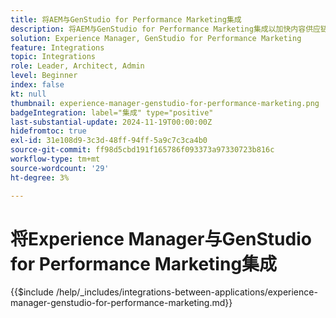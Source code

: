 ```yaml
---
title: 将AEM与GenStudio for Performance Marketing集成
description: 将AEM与GenStudio for Performance Marketing集成以加快内容供应链。
solution: Experience Manager, GenStudio for Performance Marketing
feature: Integrations
topic: Integrations
role: Leader, Architect, Admin
level: Beginner
index: false
kt: null
thumbnail: experience-manager-genstudio-for-performance-marketing.png
badgeIntegration: label="集成" type="positive"
last-substantial-update: 2024-11-19T00:00:00Z
hidefromtoc: true
exl-id: 31e108d9-3c3d-48ff-94ff-5a9c7c3ca4b0
source-git-commit: ff98d5cbd191f165786f093373a97330723b816c
workflow-type: tm+mt
source-wordcount: '29'
ht-degree: 3%

---
```


# 将Experience Manager与GenStudio for Performance Marketing集成

{{$include /help/_includes/integrations-between-applications/experience-manager-genstudio-for-performance-marketing.md}}
